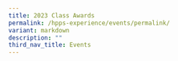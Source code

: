 ```yaml
---
title: 2023 Class Awards
permalink: /hpps-experience/events/permalink/
variant: markdown
description: ""
third_nav_title: Events
---
```

